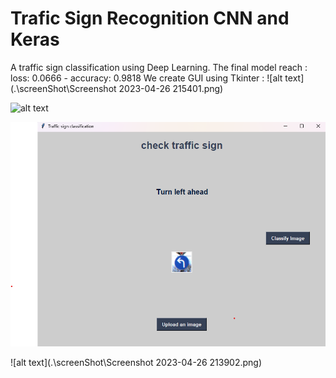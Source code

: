 # Trafic Sign Recognition CNN and Keras 
 
A traffic sign classification using Deep Learning. The final model reach : 
 loss: 0.0666 - accuracy: 0.9818
We create GUI using Tkinter : 
![alt text](.\screenShot\Screenshot 2023-04-26 215401.png)

![alt text]("https://raw.githubusercontent.com/HafsaOuaj/TraficSignRecognition-CNN-and-Keras-/main/screenShot/1.png?token=GHSAT0AAAAAACBXY6IA7MVWSQYKWMSPKQLMZCJQPDQ")

![alt text](.\screenShot\2.png)

![alt text](.\screenShot\Screenshot 2023-04-26 213902.png)

